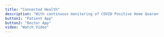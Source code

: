```yaml
---
title: "Connected Health"
description: "With continuous monitering of COVID Positive Home Quarantined Patients"
button1: "Patient App"
button2: "Doctor App"
video: "Watch Video"
---
```

